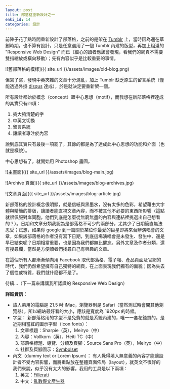 ```yaml
---
layout: post
title: 部落格重新設計之一
enki_id: 14
categories: 設計
---
```

前陣子花了點時間重新設計了部落格，之前的是架在 [Tumblr](http://www.tumblr.com) 上，當時因為還在草創時期，也不算有設計，只是任意選用了一個 Tumblr 內建的版型，再加上粗淺的 "Responsive Web Design" 而已（細心的讀者應該會發現，看我們的網頁不需要雙指縮放或橫向移動）；先有內容似乎是比較重要的事情。

![舊部落格的模樣]({{ site_url }}/assets/images/old-blog.png)

但寫了寫，發現中英夾雜的文章十分混亂，加上 Tumblr 缺乏原生的留言系統（僅能透過外掛 [disqus](http://disqus.com) 達成），於是就決定要重新架一個。

所有設計都始於概念（concept）跟中心思想（motif），而我想在新部落格裡達成的其實只有四項：
1. 夠大夠清楚的字
2. 中英文切換
3. 留言系統
4. 讓讀者專注於內容

說到底其實只有最後一項罷了，其餘的都是為了達成此中心思想的功能和介面（也就是樣貌）。

中心思想有了，就開始用 Photoshop 畫圖。

![主畫面]({{ site_url }}/assets/images/blog-main.jpg)

![Archive 頁面]({{ site_url }}/assets/images/blog-archives.jpg)

![文章頁面]({{ site_url }}/assets/images/blog-article.jpg)

新部落格的設計概念很明顯，就是信紙與黑墨水，沒有太多的色彩，希望藉由大字體與精簡的排版，讓讀者能直視文章內容，而不被其他不必要的東西所影響（這點就很佩服對岸同胞，他們到底是怎麼從無窮無盡的內容與連結裡挑選出自己想看的？）。日期和文章分類我認為是部落格不可少的兩部分，尤其少了日期簡直無法忍受；試想，如果你 google 到一篇關於某位你最愛的巨星即將來台辦演唱會的文章，如果該部落格的作者沒有寫下日期，到底這場演唱會是未發生、發生中、還是早已結束呢？日期相當重要，也是因為我們都無比健忘。另外文章及作者分類，還有搜尋欄，當然是方便讀者們找尋自己有興趣的文章。

在這個所有人都漸漸傾向用 Facebook 取代部落格、電子報、產品頁面及官網的時代，我們仍然希望擁有自己獨特的網頁，在上面表現我們獨有的面貌；因為失去了個性或特質，我們就什麼都不是了。

待續...（下一篇來講講我所認識的 Responsive Web Design）

**詳細資訊：**

* 旅人弟用的電腦是 21.5 吋 iMac，瀏覽器則是 Safari（當然測試時會開其他瀏覽器），所以網站最好看的大小，應該是寬度為 1920px 的時候。
* 字型：
  新部落格用的字型不是免費的就是系統內建的，唯一一套花錢買的，是近期相當紅的圖示字型（icon fonts）：
	1. 文章標題：Sharpie（英），Meiryo（中）
	2. 內容：Vollkorn（英），Heiti TC（中）
	3. 部落格標題、導覽、分類及頁腳：Source Sans Pro（英），Meiryo（中）
	4. 社群及頁腳圖示：[Symbolset](http://symbolset.com)
* 內文（dummy text or Lorem Ipsum）：
  有人覺得填入無意義的內容才能讓設計者不受內容影響，而將重點放在整體頁面佈局（layout），就英文不很好的我們來說，似乎沒有太大的影響，我用的工具是以下兩項：
	1. 英文：[Fillerati](http://www.fillerati.com)
	2. 中文：[亂數假文產生器](http://www.richyli.com/tool/loremipsum/)
